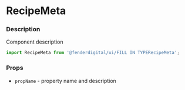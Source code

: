 # RecipeMeta

### Description
Component description

```js
import RecipeMeta from '@fenderdigital/ui/FILL IN TYPERecipeMeta';
```

### Props
* `propName` - property name and description 
